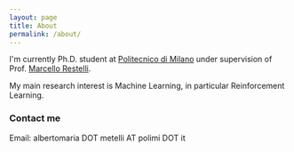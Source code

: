 ```yaml
---
layout: page
title: About
permalink: /about/
---
```


I'm currently Ph.D. student at [Politecnico di Milano](www.polimi.it) under supervision of Prof. [Marcello
Restelli](home.deib.polimi.it/restelli/MyWebSite/index.shtml). 

My main research interest is Machine Learning, in particular Reinforcement Learning. 

### Contact me
Email: albertomaria DOT metelli AT polimi DOT it
